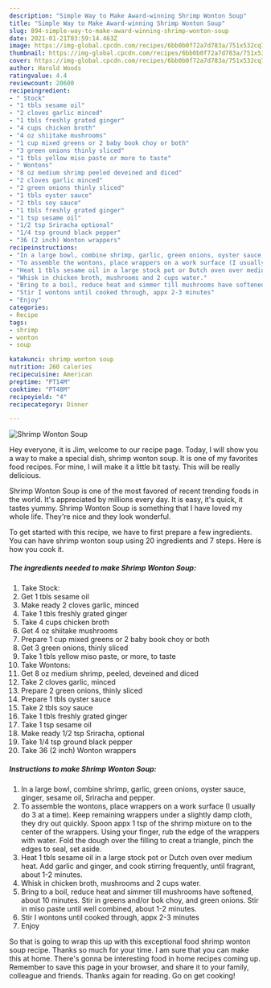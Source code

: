 ```yaml
---
description: "Simple Way to Make Award-winning Shrimp Wonton Soup"
title: "Simple Way to Make Award-winning Shrimp Wonton Soup"
slug: 894-simple-way-to-make-award-winning-shrimp-wonton-soup
date: 2021-01-21T03:59:14.463Z
image: https://img-global.cpcdn.com/recipes/6bb0b0f72a7d783a/751x532cq70/shrimp-wonton-soup-recipe-main-photo.jpg
thumbnail: https://img-global.cpcdn.com/recipes/6bb0b0f72a7d783a/751x532cq70/shrimp-wonton-soup-recipe-main-photo.jpg
cover: https://img-global.cpcdn.com/recipes/6bb0b0f72a7d783a/751x532cq70/shrimp-wonton-soup-recipe-main-photo.jpg
author: Harold Woods
ratingvalue: 4.4
reviewcount: 20600
recipeingredient:
- " Stock"
- "1 tbls sesame oil"
- "2 cloves garlic minced"
- "1 tbls freshly grated ginger"
- "4 cups chicken broth"
- "4 oz shiitake mushrooms"
- "1 cup mixed greens or 2 baby book choy or both"
- "3 green onions thinly sliced"
- "1 tbls yellow miso paste or more to taste"
- " Wontons"
- "8 oz medium shrimp peeled deveined and diced"
- "2 cloves garlic minced"
- "2 green onions thinly sliced"
- "1 tbls oyster sauce"
- "2 tbls soy sauce"
- "1 tbls freshly grated ginger"
- "1 tsp sesame oil"
- "1/2 tsp Sriracha optional"
- "1/4 tsp ground black pepper"
- "36 (2 inch) Wonton wrappers"
recipeinstructions:
- "In a large bowl, combine shrimp, garlic, green onions, oyster sauce, ginger, sesame oil, Sriracha and pepper."
- "To assemble the wontons, place wrappers on a work surface (I usually do 3 at a time). Keep remaining wrappers under a slightly damp cloth, they dry out quickly. Spoon appx 1 tsp of the shrimp mixture on to the center of the wrappers. Using your finger, rub the edge of the wrappers with water. Fold the dough over the filling to creat a triangle, pinch the edges to seal, set aside."
- "Heat 1 tbls sesame oil in a large stock pot or Dutch oven over medium heat. Add garlic and ginger, and cook stirring frequently, until fragrant, about 1-2 minutes."
- "Whisk in chicken broth, mushrooms and 2 cups water."
- "Bring to a boil, reduce heat and simmer till mushrooms have softened, about 10 minutes. Stir in greens and/or bok choy, and green onions. Stir in miso paste until well combined, about 1-2 minutes."
- "Stir I wontons until cooked through, appx 2-3 minutes"
- "Enjoy"
categories:
- Recipe
tags:
- shrimp
- wonton
- soup

katakunci: shrimp wonton soup 
nutrition: 260 calories
recipecuisine: American
preptime: "PT14M"
cooktime: "PT48M"
recipeyield: "4"
recipecategory: Dinner

---
```



![Shrimp Wonton Soup](https://img-global.cpcdn.com/recipes/6bb0b0f72a7d783a/751x532cq70/shrimp-wonton-soup-recipe-main-photo.jpg)

Hey everyone, it is Jim, welcome to our recipe page. Today, I will show you a way to make a special dish, shrimp wonton soup. It is one of my favorites food recipes. For mine, I will make it a little bit tasty. This will be really delicious.



Shrimp Wonton Soup is one of the most favored of recent trending foods in the world. It's appreciated by millions every day. It is easy, it's quick, it tastes yummy. Shrimp Wonton Soup is something that I have loved my whole life. They're nice and they look wonderful.


To get started with this recipe, we have to first prepare a few ingredients. You can have shrimp wonton soup using 20 ingredients and 7 steps. Here is how you cook it.

<!--inarticleads1-->

##### The ingredients needed to make Shrimp Wonton Soup:

1. Take  Stock:
1. Get 1 tbls sesame oil
1. Make ready 2 cloves garlic, minced
1. Take 1 tbls freshly grated ginger
1. Take 4 cups chicken broth
1. Get 4 oz shiitake mushrooms
1. Prepare 1 cup mixed greens or 2 baby book choy or both
1. Get 3 green onions, thinly sliced
1. Take 1 tbls yellow miso paste, or more, to taste
1. Take  Wontons:
1. Get 8 oz medium shrimp, peeled, deveined and diced
1. Take 2 cloves garlic, minced
1. Prepare 2 green onions, thinly sliced
1. Prepare 1 tbls oyster sauce
1. Take 2 tbls soy sauce
1. Take 1 tbls freshly grated ginger
1. Take 1 tsp sesame oil
1. Make ready 1/2 tsp Sriracha, optional
1. Take 1/4 tsp ground black pepper
1. Take 36 (2 inch) Wonton wrappers




<!--inarticleads2-->

##### Instructions to make Shrimp Wonton Soup:

1. In a large bowl, combine shrimp, garlic, green onions, oyster sauce, ginger, sesame oil, Sriracha and pepper.
1. To assemble the wontons, place wrappers on a work surface (I usually do 3 at a time). Keep remaining wrappers under a slightly damp cloth, they dry out quickly. Spoon appx 1 tsp of the shrimp mixture on to the center of the wrappers. Using your finger, rub the edge of the wrappers with water. Fold the dough over the filling to creat a triangle, pinch the edges to seal, set aside.
1. Heat 1 tbls sesame oil in a large stock pot or Dutch oven over medium heat. Add garlic and ginger, and cook stirring frequently, until fragrant, about 1-2 minutes.
1. Whisk in chicken broth, mushrooms and 2 cups water.
1. Bring to a boil, reduce heat and simmer till mushrooms have softened, about 10 minutes. Stir in greens and/or bok choy, and green onions. Stir in miso paste until well combined, about 1-2 minutes.
1. Stir I wontons until cooked through, appx 2-3 minutes
1. Enjoy




So that is going to wrap this up with this exceptional food shrimp wonton soup recipe. Thanks so much for your time. I am sure that you can make this at home. There's gonna be interesting food in home recipes coming up. Remember to save this page in your browser, and share it to your family, colleague and friends. Thanks again for reading. Go on get cooking!
